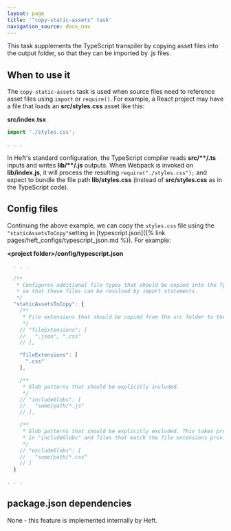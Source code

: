 ```yaml
---
layout: page
title: '"copy-static-assets" task'
navigation_source: docs_nav
---
```


This task supplements the TypeScript transpiler by copying asset files into the output folder, so that they can be imported by .js files.


## When to use it

The `copy-static-assets` task is used when source files need to reference asset files using `import` or `require()`.  For example, a React project may have a file that loads an **src/styles.css** asset like this:

**src/index.tsx**
```ts
import './styles.css';

. . .
```

In Heft's standard configuration, the TypeScript compiler reads **src/\*\*/.ts** inputs and writes **lib/\*\*/.js** outputs.  When Webpack is invoked on **lib/index.js**, it will process the resulting `require("./styles.css");` and expect to bundle the file path **lib/styles.css** (instead of **src/styles.css** as in the TypeScript code).

## Config files

Continuing the above example, we can copy the `styles.css` file using the `"staticAssetsToCopy"`setting in [typescript.json]({% link pages/heft_configs/typescript_json.md %}).  For example:

**&lt;project folder&gt;/config/typescript.json**
```js
  . . .

  /**
   * Configures additional file types that should be copied into the TypeScript compiler's emit folders, for example
   * so that these files can be resolved by import statements.
   */
  "staticAssetsToCopy": {
    /**
     * File extensions that should be copied from the src folder to the destination folder(s).
     */
    // "fileExtensions": [
    //   ".json", ".css"
    // ],

    "fileExtensions": [
      ".css"
    ],

    /**
     * Glob patterns that should be explicitly included.
     */
    // "includeGlobs": [
    //   "some/path/*.js"
    // ],

    /**
     * Glob patterns that should be explicitly excluded. This takes precedence over globs listed
     * in "includeGlobs" and files that match the file extensions provided in "fileExtensions".
     */
    // "excludeGlobs": [
    //   "some/path/*.css"
    // ]
  }

. . .
```

## package.json dependencies

None - this feature is implemented internally by Heft.
